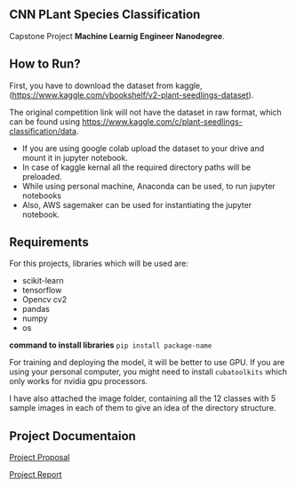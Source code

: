 ## CNN PLant Species Classification

Capstone Project **Machine Learnig Engineer Nanodegree**.

## How to Run?
First, you have to download the dataset from kaggle, (https://www.kaggle.com/vbookshelf/v2-plant-seedlings-dataset).

The original competition link will not have the dataset in raw format, which can be found using https://www.kaggle.com/c/plant-seedlings-classification/data.

* If you are using google colab upload the dataset to your drive and mount it in jupyter notebook.
* In case of kaggle kernal all the required directory paths will be preloaded.
* While using personal machine, Anaconda can be used, to run jupyter notebooks
* Also, AWS sagemaker can be used for instantiating the jupyter notebook.

## Requirements

For this projects, libraries which will be used are:
- scikit-learn
- tensorflow
- Opencv cv2
- pandas
- numpy
- os

**command to install libraries**
`pip install package-name`

For training and deploying the model, it will be better to use GPU.
If you are using your personal computer, you might need to install `cubatoolkits` which only works for nvidia gpu processors.

I have also attached the image folder, containing all the 12 classes with 5 sample images in each of them to give an idea of the directory structure.

## Project Documentaion
[Project Proposal](ProjectProposal.pdf)

[Project Report](ProjectReport_CNNPlantSpeciesClassification.pdf)






